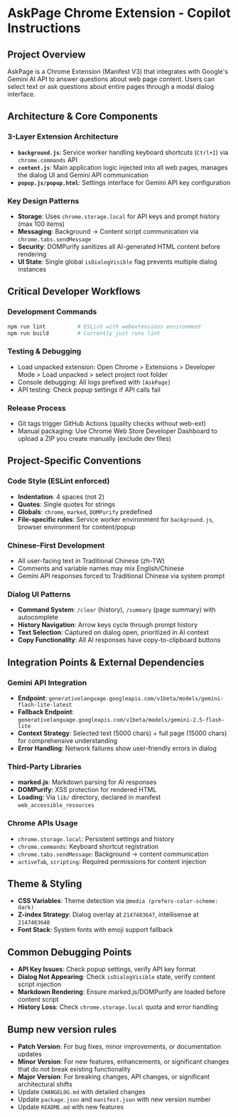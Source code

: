# AskPage Chrome Extension - Copilot Instructions

## Project Overview
AskPage is a Chrome Extension (Manifest V3) that integrates with Google's Gemini AI API to answer questions about web page content. Users can select text or ask questions about entire pages through a modal dialog interface.

## Architecture & Core Components

### 3-Layer Extension Architecture
- **`background.js`**: Service worker handling keyboard shortcuts (`Ctrl+I`) via `chrome.commands` API
- **`content.js`**: Main application logic injected into all web pages, manages the dialog UI and Gemini API communication
- **`popup.js/popup.html`**: Settings interface for Gemini API key configuration

### Key Design Patterns
- **Storage**: Uses `chrome.storage.local` for API keys and prompt history (max 100 items)
- **Messaging**: Background → Content script communication via `chrome.tabs.sendMessage`
- **Security**: DOMPurify sanitizes all AI-generated HTML content before rendering
- **UI State**: Single global `isDialogVisible` flag prevents multiple dialog instances

## Critical Developer Workflows

### Development Commands
```bash
npm run lint          # ESLint with webextensions environment
npm run build         # Currently just runs lint
```

### Testing & Debugging
- Load unpacked extension: Open Chrome > Extensions > Developer Mode > Load unpacked > select project root folder
- Console debugging: All logs prefixed with `[AskPage]`
- API testing: Check popup settings if API calls fail

### Release Process
- Git tags trigger GitHub Actions (quality checks without web-ext)
- Manual packaging: Use Chrome Web Store Developer Dashboard to upload a ZIP you create manually (exclude dev files)

## Project-Specific Conventions

### Code Style (ESLint enforced)
- **Indentation**: 4 spaces (not 2)
- **Quotes**: Single quotes for strings
- **Globals**: `chrome`, `marked`, `DOMPurify` predefined
- **File-specific rules**: Service worker environment for `background.js`, browser environment for content/popup

### Chinese-First Development
- All user-facing text in Traditional Chinese (zh-TW)
- Comments and variable names may mix English/Chinese
- Gemini API responses forced to Traditional Chinese via system prompt

### Dialog UI Patterns
- **Command System**: `/clear` (history), `/summary` (page summary) with autocomplete
- **History Navigation**: Arrow keys cycle through prompt history
- **Text Selection**: Captured on dialog open, prioritized in AI context
- **Copy Functionality**: All AI responses have copy-to-clipboard buttons

## Integration Points & External Dependencies

### Gemini API Integration
- **Endpoint**: `generativelanguage.googleapis.com/v1beta/models/gemini-flash-lite-latest`
- **Fallback Endpoint**: `generativelanguage.googleapis.com/v1beta/models/gemini-2.5-flash-lite`
- **Context Strategy**: Selected text (5000 chars) + full page (15000 chars) for comprehensive understanding
- **Error Handling**: Network failures show user-friendly errors in dialog

### Third-Party Libraries
- **marked.js**: Markdown parsing for AI responses
- **DOMPurify**: XSS protection for rendered HTML
- **Loading**: Via `lib/` directory, declared in manifest `web_accessible_resources`

### Chrome APIs Usage
- `chrome.storage.local`: Persistent settings and history
- `chrome.commands`: Keyboard shortcut registration
- `chrome.tabs.sendMessage`: Background → content communication
- `activeTab`, `scripting`: Required permissions for content injection

## Theme & Styling
- **CSS Variables**: Theme detection via `@media (prefers-color-scheme: dark)`
- **Z-index Strategy**: Dialog overlay at `2147483647`, intellisense at `2147483648`
- **Font Stack**: System fonts with emoji support fallback

## Common Debugging Points
- **API Key Issues**: Check popup settings, verify API key format
- **Dialog Not Appearing**: Check `isDialogVisible` state, verify content script injection
- **Markdown Rendering**: Ensure marked.js/DOMPurify are loaded before content script
- **History Loss**: Check `chrome.storage.local` quota and error handling

## Bump new version rules

- **Patch Version**: For bug fixes, minor improvements, or documentation updates
- **Minor Version**: For new features, enhancements, or significant changes that do not break existing functionality
- **Major Version**: For breaking changes, API changes, or significant architectural shifts
- Update `CHANGELOG.md` with detailed changes
- Update `package.json` and `manifest.json` with new version number
- Update `README.md` with new features